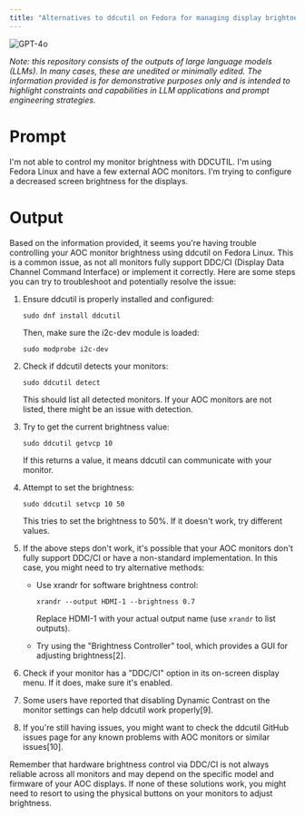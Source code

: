 ```yaml
---
title: "Alternatives to ddcutil on Fedora for managing display brightness"
---
```

![GPT-4o](https://img.shields.io/badge/GPT--4o-3333FF?style=for-the-badge&logo=openai&logoColor=white)



*Note: this repository consists of the outputs of large language models (LLMs). In many cases, these are unedited or minimally edited. The information provided is for demonstrative purposes only and is intended to highlight constraints and capabilities in LLM applications and prompt engineering strategies.*


# Prompt

I'm not able to control my monitor brightness with DDCUTIL. I'm using Fedora Linux and have a few external AOC monitors. I'm trying to configure a decreased screen brightness for the displays.

# Output

Based on the information provided, it seems you're having trouble controlling your AOC monitor brightness using ddcutil on Fedora Linux. This is a common issue, as not all monitors fully support DDC/CI (Display Data Channel Command Interface) or implement it correctly. Here are some steps you can try to troubleshoot and potentially resolve the issue:

1. Ensure ddcutil is properly installed and configured:

   ```
   sudo dnf install ddcutil
   ```

   Then, make sure the i2c-dev module is loaded:
   ```
   sudo modprobe i2c-dev
   ```

2. Check if ddcutil detects your monitors:

   ```
   sudo ddcutil detect
   ```

   This should list all detected monitors. If your AOC monitors are not listed, there might be an issue with detection.

3. Try to get the current brightness value:

   ```
   sudo ddcutil getvcp 10
   ```

   If this returns a value, it means ddcutil can communicate with your monitor.

4. Attempt to set the brightness:

   ```
   sudo ddcutil setvcp 10 50
   ```

   This tries to set the brightness to 50%. If it doesn't work, try different values.

5. If the above steps don't work, it's possible that your AOC monitors don't fully support DDC/CI or have a non-standard implementation. In this case, you might need to try alternative methods:

   - Use xrandr for software brightness control:
     ```
     xrandr --output HDMI-1 --brightness 0.7
     ```
     Replace HDMI-1 with your actual output name (use `xrandr` to list outputs).

   - Try using the "Brightness Controller" tool, which provides a GUI for adjusting brightness[2].

6. Check if your monitor has a "DDC/CI" option in its on-screen display menu. If it does, make sure it's enabled.

7. Some users have reported that disabling Dynamic Contrast on the monitor settings can help ddcutil work properly[9].

8. If you're still having issues, you might want to check the ddcutil GitHub issues page for any known problems with AOC monitors or similar issues[10].

Remember that hardware brightness control via DDC/CI is not always reliable across all monitors and may depend on the specific model and firmware of your AOC displays. If none of these solutions work, you might need to resort to using the physical buttons on your monitors to adjust brightness.

 